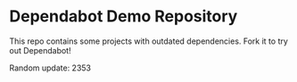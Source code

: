 # Dependabot Demo Repository

This repo contains some projects with outdated dependencies. Fork it to try out
Dependabot!

Random update: 2353

